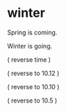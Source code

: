 winter
======

Spring is coming.

Winter is going.

( reverse time )

( reverse to 10.12 )

( reverse to 10.10 )

( reverse to 10.5 )